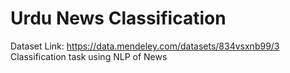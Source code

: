 # Urdu News Classification

Dataset Link: https://data.mendeley.com/datasets/834vsxnb99/3
Classification task using NLP of News
